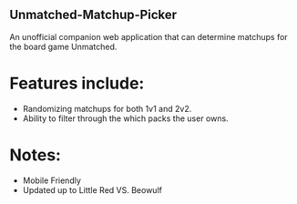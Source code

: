 ## Unmatched-Matchup-Picker
 An unofficial companion web application that can determine matchups for the board game Unmatched.
# Features include:
 - Randomizing matchups for both 1v1 and 2v2.
 - Ability to filter through the which packs the user owns.

# Notes:
 - Mobile Friendly
 - Updated up to Little Red VS. Beowulf
